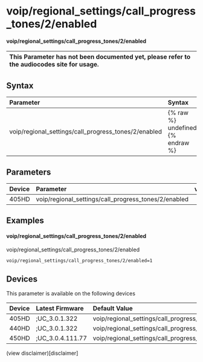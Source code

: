 ﻿---
description: voip/regional_settings/call_progress_tones/2/enabled
search:
    keywords: ['voip','regional_settings','call_progress_tones','2','enabled']
---

# voip/regional_settings/call_progress_tones/2/enabled

#### voip/regional_settings/call_progress_tones/2/enabled


| This Parameter has not been documented yet, please refer to the audiocodes site for usage.  |
| :--- |

## Syntax
| Parameter | Syntax |
| :--- | :--- |
|voip/regional_settings/call_progress_tones/2/enabled | {% raw %} undefined {% endraw %} |

## Parameters
|Device|Parameter|value|Description|
|:---|:---|:---|:---|
| 405HD | voip/regional_settings/call_progress_tones/2/enabled |  |  |

## Examples
#### voip/regional_settings/call_progress_tones/2/enabled

voip/regional_settings/call_progress_tones/2/enabled

```
voip/regional_settings/call_progress_tones/2/enabled=1
```

## Devices
This parameter is available on the following devices

| Device | Latest Firmware | Default Value |
|:---|:---|:---|
| 405HD | ;UC_3.0.1.322 | voip/regional_settings/call_progress_tones/2/enabled=1 
| 440HD | ;UC_3.0.1.322 | voip/regional_settings/call_progress_tones/2/enabled=1 
| 450HD | ;UC_3.0.4.111.77 | voip/regional_settings/call_progress_tones/2/enabled=1 

(view disclaimer)[disclaimer]
